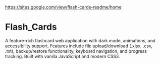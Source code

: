 https://sites.google.com/view/flash-cards-readme/home

# Flash_Cards
A feature-rich flashcard web application with dark mode, animations, and accessibility support. Features include file upload/download (.xlsx, .csv, .txt), backup/restore functionality, keyboard navigation, and progress tracking. Built with vanilla JavaScript and modern CSS3.
